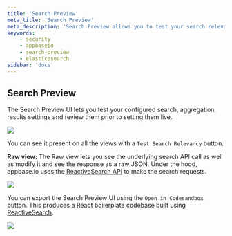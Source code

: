 ```yaml
---
title: 'Search Preview'
meta_title: 'Search Preview'
meta_description: 'Search Preview allows you to test your search relevance visually without writing any code.'
keywords:
    - security
    - appbaseio
    - search-preview
    - elasticesearch
sidebar: 'docs'
---
```


## Search Preview

The Search Preview UI lets you test your configured search, aggregation, results settings and review them prior to setting them live.

![](https://i.imgur.com/088vv3q.png)

You can see it present on all the views with a `Test Search Relevancy` button.

**Raw view:** The Raw view lets you see the underlying search API call as well as modify it and see the response as a raw JSON. Under the hood, appbase.io uses the [ReactiveSearch API](/docs/search/reactivesearch-api/) to make the search requests.

![](https://i.imgur.com/j2K7nYB.png)

You can export the Search Preview UI using the `Open in Codesandbox` button. This produces a React boilerplate codebase built using [ReactiveSearch](https://github.com/appbaseio/reactivesearch).

![](https://i.imgur.com/DuVJ07V.png)